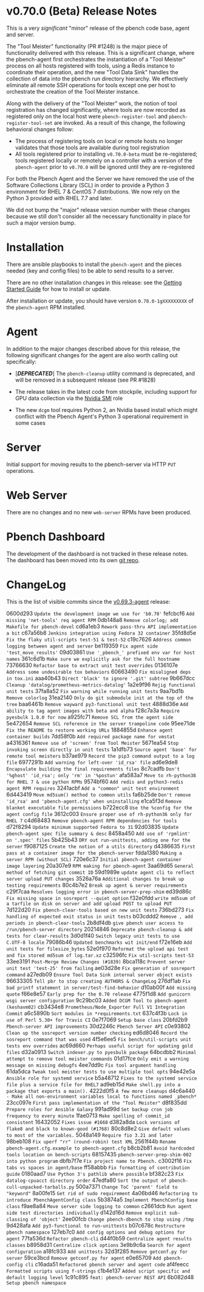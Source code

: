 v0.70.0 (Beta) Release Notes
====
This is a very *significant* "minor" release of the pbench code base, agent and server.

The "Tool Meister" functionality (PR #1248) is the major piece of functionality delivered with this release.  This is a significant change, where the pbench-agent first orchestrates the instantiation of a "Tool Meister" process on all hosts registered with tools, using a Redis instance to coordinate their operation, and the new "Tool Data Sink" handles the collection of data into the pbench run directory hierarchy.  We effectively eliminate all remote SSH operations for tools except one per host to orchestrate the creation of the Tool Meister instance.

Along with the delivery of the "Tool Meister" work, the notion of tool registration has changed significantly, where tools are now recorded as registered only on the local host were `pbench-register-tool` and `pbench-register-tool-set` are invoked.  As a result of this change, the following behavioral changes follow:

 * The process of registering tools on local or remote hosts no longer validates that those tools are available during tool registration
 * All tools registered prior to installing `v0.70.0-beta` must be re-registered; tools registered locally or remotely on a controller with a version of the `pbench-agent` prior to `v0.70.0` will be ignored until they are re-registered

For both the Pbench Agent and the Server we have removed the use of the Software Collections Library (SCL) in order to provide a Python 3 environment for RHEL 7 & CentOS 7 distributions.  We now rely on the Python 3 provided with RHEL 7.7 and later.

We did not bump the "major" release version number with these changes because we still don't consider all the necessary functionality in place for such a major version bump.

Installation
====
There are ansible playbooks to install the `pbench-agent` and the pieces needed (key and config files) to be able to send results to a server.

There are no other installation changes in this release: see the [Getting Started Guide](https://distributed-system-analysis.github.io/pbench/start.html) for how to install or update.

After installation or update, you should have version `0.70.0-1gXXXXXXXXX` of the `pbench-agent` RPM installed.

Agent
====
In addition to the major changes described above for this release, the following significant changes for the agent are also worth calling out specifically:

 * [_**DEPRECATED**_] The `pbench-cleanup` utility command is deprecated, and will be removed in a subsequent release (see PR #1828)

 * The release takes in the latest code from stockpile, including support for GPU data collection via the [Nvidia SMI](https://github.com/cloud-bulldozer/stockpile/tree/master/roles/nvidia_smi) role

 * The new `dcgm` tool requires Python 2, an Nvidia based install which might conflict with the Pbench Agent's Python 3 operational requirement in some cases

Server
====
Initial support for moving results to the pbench-server via HTTP `PUT` operations.

Web Server
====
There are no changes and no new `web-server` RPMs have been produced.

Pbench Dashboard
====
The development of the dashboard is not tracked in these release notes. The dashboard has been moved into its own [git repo](https://github.com/distributed-system-analysis/pbench-dashboard).

ChangeLog
====
This is the list of visible commits since the [v0.69.3-agent](https://github.com/distributed-system-analysis/pbench/releases/tag/v0.69.3-agent) release:

0600d293 `Update the development image we use for 'b0.70'`
fefcbcf6 `Add missing 'net-tools' req agent RPM`
0db148a8 `Remove colorlog; add Makefile for pbench-devel`
cd6a1eb3 `Rework pass-thru API implementation a bit`
c67a56b8 `Jenkins integration using Fedora 32 container`
35fd8d5e `Fix the flaky util-scripts test-51 & test-52`
c19c7626 `Address common logging between agent and server`
be119359 `Fix agent side 'test_move_results'`
09d03861 `Use '_pbench_' prefixed env var for host names`
361c6d1b `Make sure we explicitly ask for the full hostname`
73766630 `Refactor base to extract unit test overrides`
0136107e `Address some undesirable tox behaviors`
60663490 `Fix misaligned deps in tox.ini`
aaa40b43 `Direct 'black' to ignore '.git' subtree`
9b667dcc `Cleanup 'datalog/prometheus-metrics-datalog'`
1a2e9f96 `Rejig functional unit tests`
37fa8a52 `Fix warning while running unit tests`
9aa7bd1b `Remove colorlog`
31ea2140 `Only do git submodule init at the top of the tree`
baa6461b `Remove wayward py3-functional unit test`
4888d36e `Add ability to tag agent images with beta and alpha`
f28c7a3a `Require pyesbulk 1.0.0 for now`
a925fc71 `Remove SCL from the agent side`
5e472654 `Remove SCL reference in the server trampoline code`
95ee71de `Fix the README to restore working URLs`
1884855d `Enhance agent container builds`
7dd58f0b `Add required package name for vmstat`
a4316361 `Remove use of 'screen' from Tool Meister`
5671ea54 `Stop invoking screen directly in unit tests`
1a1dfb73 `Source agent 'base' for remote tool meisters`
b37ae979 `Record the pip3 command output to a log file`
6977291b `Add warning for left-over 'id_rsa' file`
ad6e9de8 `Encapsulate building the final requirements files`
8c7cadfb `Don't '%ghost' 'id_rsa'; only 'rm' in '%postun'`
afa583a7 `Move to rh-python38 for RHEL 7 & use python RPMs`
9574bf60 `Add redis and python3-redis agent RPM requires`
3241acbf `Add a "common" unit test environment`
6d443419 `Move md5sum() method to common utils`
fa6b25de `Don't remove 'id_rsa' and 'pbench-agent.cfg' when uninstalling`
e1ca5f3d `Remove blanket executable file permissions`
b722ecc8 `Use the %config for the agent config file`
3612c003 `Ensure proper use of rh-python36 only for RHEL 7`
c4d68483 `Remove pbench-agent RPM dependencies for tools`
d72f8294 `Update minimum supported Fedora to 31`
92d03835 `Update pbench-agent spec file summary & desc`
8458a450 `Add use of 'rpmlint' on '.spec' files`
5b425b43 `DRY out run-unittests, adding one for the server`
f9087125 `Create the notion of a utils directory`
d4386635 `First pass at a container image for the pbench-server`
fdda1380 `Making a server RPM (without SCL)`
720e6c37 `Initial pbench-agent container image layering`
20a307e9 `RPM making for pbench-agent`
3aa69d65 `General method of fetching git commit ID`
59d1989e `update agent cli to reflect server upload PUT changes`
3526a76a `Additional changes to break up testing requirements`
80c4b7e2 `Break up agent & server requirements`
c29f7caa `Resolves logging error in pbench-server-prep-shim`
ed39d86c `Fix missing space in sosreport --quiet option`
f32e0fdd `write md5sum of a tarfile on disk on server and add upload POST to upload PUT`
7d122d20 `Fix pbench-clear-tools based on new unit tests`
736bd273 `Fix handling of expected exit status in unit tests`
b03cddd2 `Remove , add periods in pbench-clear-tools`
2b8df4db `give pbench user access to /run/pbench-server directory`
20214846 `Deprecate pbench-cleanup & add tests for clear-results`
3d0d1f40 `Switch legacy unit tests to use C.UTF-8 locale`
79086b46 `Updated benchmarks wit init/end`
f72e16eb `Add unit tests for filesize_bytes`
52e0f970 `Reformat the upload api test and fix stored md5sum of log.tar.xz`
c32596fc `Fix util-scripts test-53`
33ee3191 `Post-Merge Review Changes (#1839)`
8bca118c `Prevent server unit test 'test-25' from failing`
ae03d28e `Fix generation of sosreport command`
a27edb09 `Ensure Tool Data Sink internal server object exists`
96633305 `Tell pbr to stop creating AUTHORS & ChangeLog`
276df1ab `Fix bad printf statement in server/test-find-behavior`
d10ab00f `Add missing quote`
f66e8e57 `Early prep for the 0.70 release`
4775f1d8 `Add gunicorn wsgi server configuration`
9c29bc03 `Added DCGM Tool to pbench-agent (keshavm02)`
cb3434e8 `Prometheus/Node_Exporter Full V1 Integration Commit`
a6c5890b `Sort modules in *requirements.txt`
637c4f3b `Lock in use of Perl 5.30+ for Travis CI`
0e7f7069 `Setup base class`
20bfd2b9 `Pbench-server API improvements`
30d2246c `Pbench Server API`
c0e93802 `Clean up the sosreport version number checking`
ed6d8046 `Record the sosreport command that was used`
4f5e6ee5 `Fix bench/util-scripts unit tests env overrides`
ac69d660 `Perhaps useful script for updating gold files`
d32a0913 `Switch indexer.py to pyesbulk package`
64bcdbb2 `Minimal attempt to remove tool meister commands`
01d17fce `Only emit a warning message on missing debugfs`
4ee7dd9c `Fix tool argument handling`
61da5dca `Tweak tool meister tests to use multiple tool opts`
94e42e5a `Ansible role for systemd service`
b5a48712 `Fixes to the systemd service file plus a service file for RHEL7`
ad9eb15d `Make shell.py into a package that exports a main().`
4222d0f5 `A few more cleanups`
d4c6a440 `- Make all non-environment variables local to functions named _pbench*`
23cc097e `First pass implementation of the "Tool Meister"`
d8f835dd `Prepare roles for Ansible Galaxy`
991ad99d `Set backup cron job frequency to every minute`
1fae0713 `Make spelling of commit_id consistent`
16432052 `Fixes issue #1668`
d382a8da `Lock versions of flake8 and black to known-good (#1768)`
80c8d8e2 `Give default values to most of the variables.`
5048a149 `Require fio 3.21 and later`
98beb108 `Fix uperf "rr" (round-robin) test XML`
2561f44b `Rename pbench-agent.cfg.example to pbench-agent.cfg`
b8cb2b81 `Avoid hardcoded tools location on bench-scripts`
68157435 `pbench-server-prep-shim-002 into python program`
dbfb7f7e `Fix project name to Pbench.`
c3002f16 `Fix tabs vs spaces in agent/base`
ff58abbb `Fix formatting of contribution guide`
0180aad7 `Use Python 3's pathlib where possible`
bf382c23 `Fix datalog-cpuacct directory order`
47edfa80 `Sort the output of pbench-cull-unpacked-tarballs.py`
500a7371 `Change ToC 'parent' field to "keyword"`
8a00fe15 `Get rid of sudo requirement`
4a06bd46 `Refactoring to introduce PbenchAgentConfig class`
5b3874a5 `Implement PbenchConfig base class`
f9ae8a84 `Move server side logging to common`
c2661dcb `Run agent side test directories individually`
d142d16d `Remove explicit sub-classing of 'object'`
2ee00fcb `Change pbench-dbench to stop using /tmp`
9d428afa `Add py3-functional to run-unittests`
b07c678c `Restructure pbench namespace`
127eb7c0 `Add config options and debug options for agent`
77fa536d `Refactor pbench-cli`
d44f0b59 `Centralize agent results classes`
b8958d31 `Centralize click options`
3e9b9c6a `Search for agent configuration`
a18fc933 `Add unittests`
32d3f285 `Remove getconf.py for server`
59ce3bcd `Remove getconf.py for agent`
e0e65709 `Add pbench-config cli`
c16ada51 `Refactored pbench server and agent code`
af4feecc `Formatted scripts using f-strings`
c1b4e137 `Added script specific and default logging level`
1c91c895 `feat: pbench-server REST API`
6b082d48 `Setup pbench namespace`

